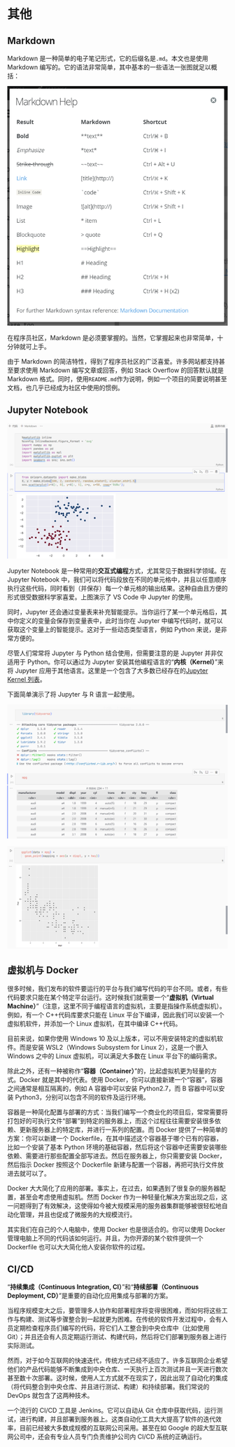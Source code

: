 # 其他

## Markdown

Markdown 是一种简单的电子笔记形式，它的后缀名是`.md`。本文也是使用 Markdown 编写的。它的语法非常简单，其中基本的一些语法一张图就足以概括：

![Markdown Syntax](img/other/markdown-syntax.png)

在程序员社区，Markdown 是必须要掌握的。当然，它掌握起来也非常简单，十分钟就可上手。

由于 Markdown 的简洁特性，得到了程序员社区的广泛喜爱。许多网站都支持甚至要求使用 Markdown 编写文章或回答，例如 Stack Overflow 的回答默认就是 Markdown 格式。同时，使用`README.md`作为说明，例如一个项目的简要说明甚至文档，也几乎已经成为社区中使用的惯例。

## Jupyter Notebook

![Jupyter Notebook with Python](img/other/jupyter-python.png)

Jupyter Notebook 是一种常用的**交互式编程**方式，尤其常见于数据科学领域。在 Jupyter Notebook 中，我们可以将代码段放在不同的单元格中，并且以任意顺序执行这些代码，同时看到（并保存）每一个单元格的输出结果。这种自由且方便的形式很受数据科学家喜爱。上图演示了 VS Code 中 Jupyter 的使用。

同时，Jupyter 还会通过变量表来补充智能提示。当你运行了某一个单元格后，其中你定义的变量会保存到变量表中，此时当你在 Jupyter 中编写代码时，就可以获取这个变量上的智能提示。这对于一些动态类型语言，例如 Python 来说，是非常方便的。

尽管人们常常将 Jupyter 与 Python 结合使用，但需要注意的是 Jupyter 并非仅适用于 Python。你可以通过为 Jupyter 安装其他编程语言的“**内核（Kernel）**”来将 Jupyter 应用于其他语言。这里是一个包含了大多数已经存在的[Jupyter Kernel 列表](https://github.com/jupyter/jupyter/wiki/Jupyter-kernels)。

下面简单演示了将 Jupyter 与 R 语言一起使用。

![Jupyter Notebook with R (1)](img/other/jupyter-r-1.png)

![Jupyter Notebook with R (2)](img/other/jupyter-r-2.png)

## 虚拟机与 Docker

很多时候，我们发布的软件要运行的平台与我们编写代码的平台不同。或者，有些代码要求只能在某个特定平台运行。这时候我们就需要一个“**虚拟机（Virtual Machine）**”（注意，这里不同于编程语言的虚拟机，主要是指操作系统虚拟机）。例如，有一个 C++代码库要求只能在 Linux 平台下编译，因此我们可以安装一个虚拟机软件，并添加一个 Linux 虚拟机，在其中编译 C++代码。

目前来说，如果你使用 Windows 10 及以上版本，可以不用安装特定的虚拟机软件。而是安装 WSL2（Windows Subsystem for Linux 2），这是一个嵌入 Windows 之中的 Linux 虚拟机，可以满足大多数在 Linux 平台下的编码需求。

除此之外，还有一种被称作“**容器（Container）**”的，比起虚拟机更为轻量的方式。Docker 就是其中的代表。使用 Docker，你可以直接新建一个“容器”，容器之间通常是相互隔离的，例如 A 容器中可以安装 Python2.7，而 B 容器中可以安装 Python3，分别可以包含不同的软件及运行环境。

容器是一种简化配置与部署的方式：当我们编写一个商业化的项目后，常常需要将打包好的可执行文件“部署”到特定的服务器上，而这个过程往往需要安装很多依赖、更新服务器上的特定库，并进行一系列的配置。而 Docker 提供了一种简单的方案：你可以新建一个 Dockerfile，在其中描述这个容器基于哪个已有的容器，比如一个安装了基本 Python 环境的基础容器，然后将这个容器中还需要安装哪些依赖、需要进行那些配置全部写进去。然后在服务器上，你只需要安装 Docker，然后指示 Docker 按照这个 Dockerfile 新建与配置一个容器，再把可执行文件放进去就可以了。

Docker 大大简化了应用的部署。事实上，在过去，如果遇到了很复杂的服务器配置，甚至会考虑使用虚拟机。然而 Docker 作为一种轻量化解决方案出现之后，这一问题得到了有效解决，这使得如今被大规模采用的服务器集群能够被很轻松地自动化管理，并且也促成了微服务的大规模流行。

其实我们在自己的个人电脑中，使用 Docker 也是很适合的。你可以使用 Docker 管理电脑上不同的代码该如何运行。并且，为你开源的某个软件提供一个 Dockerfile 也可以大大简化他人安装你软件的过程。

## CI/CD

“**持续集成（Continuous Integration, CI）**”和“**持续部署（Continuous Deployment, CD）**”是重要的自动化应用集成与部署的方案。

当程序规模变大之后，要管理多人协作和部署程序将变得很困难，而如何将这些工作与构建、测试等步骤整合到一起就更为困难。在传统的软件开发过程中，会有人员定期检查程序员们编写的代码，将它们人工整合到中央仓库中（比如使用 Git）；并且还会有人员定期运行测试、构建代码，然后将它们部署到服务器上进行实际测试。

然而，对于如今互联网的快速迭代，传统方式已经不适应了。许多互联网企业希望他们的产品代码能够不断集成到中央仓库、一天执行上百次测试并且一天进行数次甚至数十次部署。这时候，使用人工方式就不在现实了，因此出现了自动化的集成（将代码整合到中央仓库、并且进行测试、构建）和持续部署。我们常说的 DevOps 就包含了这两种技术。

一个流行的 CI/CD 工具是 Jenkins。它可以自动从 Git 仓库中获取代码，运行测试，进行构建，并且部署到服务器上。这类自动化工具大大提高了软件的迭代效率，目前已经被大多数成规模的互联网公司采用。甚至在如 Google 的超大型互联网公司中，还会有专业人员专门负责维护公司内 CI/CD 系统的正确运行。
